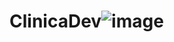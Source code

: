 # ClinicaDev![image](https://user-images.githubusercontent.com/101532954/210466233-8754c381-b6c1-452c-8668-0f76c61577a1.png)
